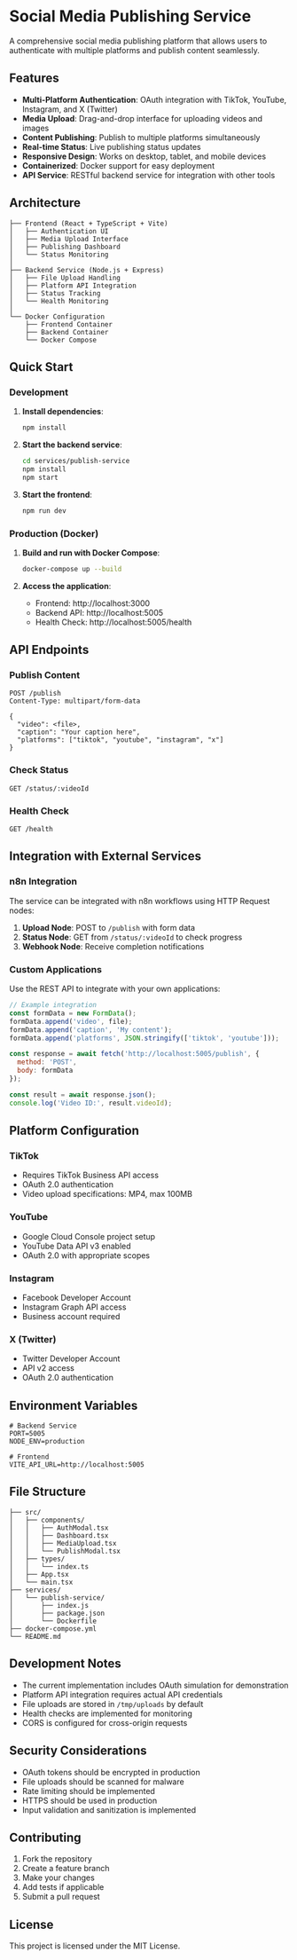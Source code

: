# Social Media Publishing Service

A comprehensive social media publishing platform that allows users to authenticate with multiple platforms and publish content seamlessly.

## Features

- **Multi-Platform Authentication**: OAuth integration with TikTok, YouTube, Instagram, and X (Twitter)
- **Media Upload**: Drag-and-drop interface for uploading videos and images
- **Content Publishing**: Publish to multiple platforms simultaneously
- **Real-time Status**: Live publishing status updates
- **Responsive Design**: Works on desktop, tablet, and mobile devices
- **Containerized**: Docker support for easy deployment
- **API Service**: RESTful backend service for integration with other tools

## Architecture

```
├── Frontend (React + TypeScript + Vite)
│   ├── Authentication UI
│   ├── Media Upload Interface
│   ├── Publishing Dashboard
│   └── Status Monitoring
│
├── Backend Service (Node.js + Express)
│   ├── File Upload Handling
│   ├── Platform API Integration
│   ├── Status Tracking
│   └── Health Monitoring
│
└── Docker Configuration
    ├── Frontend Container
    ├── Backend Container
    └── Docker Compose
```

## Quick Start

### Development

1. **Install dependencies**:
   ```bash
   npm install
   ```

2. **Start the backend service**:
   ```bash
   cd services/publish-service
   npm install
   npm start
   ```

3. **Start the frontend**:
   ```bash
   npm run dev
   ```

### Production (Docker)

1. **Build and run with Docker Compose**:
   ```bash
   docker-compose up --build
   ```

2. **Access the application**:
   - Frontend: http://localhost:3000
   - Backend API: http://localhost:5005
   - Health Check: http://localhost:5005/health

## API Endpoints

### Publish Content
```http
POST /publish
Content-Type: multipart/form-data

{
  "video": <file>,
  "caption": "Your caption here",
  "platforms": ["tiktok", "youtube", "instagram", "x"]
}
```

### Check Status
```http
GET /status/:videoId
```

### Health Check
```http
GET /health
```

## Integration with External Services

### n8n Integration
The service can be integrated with n8n workflows using HTTP Request nodes:

1. **Upload Node**: POST to `/publish` with form data
2. **Status Node**: GET from `/status/:videoId` to check progress
3. **Webhook Node**: Receive completion notifications

### Custom Applications
Use the REST API to integrate with your own applications:

```javascript
// Example integration
const formData = new FormData();
formData.append('video', file);
formData.append('caption', 'My content');
formData.append('platforms', JSON.stringify(['tiktok', 'youtube']));

const response = await fetch('http://localhost:5005/publish', {
  method: 'POST',
  body: formData
});

const result = await response.json();
console.log('Video ID:', result.videoId);
```

## Platform Configuration

### TikTok
- Requires TikTok Business API access
- OAuth 2.0 authentication
- Video upload specifications: MP4, max 100MB

### YouTube
- Google Cloud Console project setup
- YouTube Data API v3 enabled
- OAuth 2.0 with appropriate scopes

### Instagram
- Facebook Developer Account
- Instagram Graph API access
- Business account required

### X (Twitter)
- Twitter Developer Account
- API v2 access
- OAuth 2.0 authentication

## Environment Variables

```env
# Backend Service
PORT=5005
NODE_ENV=production

# Frontend
VITE_API_URL=http://localhost:5005
```

## File Structure

```
├── src/
│   ├── components/
│   │   ├── AuthModal.tsx
│   │   ├── Dashboard.tsx
│   │   ├── MediaUpload.tsx
│   │   └── PublishModal.tsx
│   ├── types/
│   │   └── index.ts
│   ├── App.tsx
│   └── main.tsx
├── services/
│   └── publish-service/
│       ├── index.js
│       ├── package.json
│       └── Dockerfile
├── docker-compose.yml
└── README.md
```

## Development Notes

- The current implementation includes OAuth simulation for demonstration
- Platform API integration requires actual API credentials
- File uploads are stored in `/tmp/uploads` by default
- Health checks are implemented for monitoring
- CORS is configured for cross-origin requests

## Security Considerations

- OAuth tokens should be encrypted in production
- File uploads should be scanned for malware
- Rate limiting should be implemented
- HTTPS should be used in production
- Input validation and sanitization is implemented

## Contributing

1. Fork the repository
2. Create a feature branch
3. Make your changes
4. Add tests if applicable
5. Submit a pull request

## License

This project is licensed under the MIT License.
